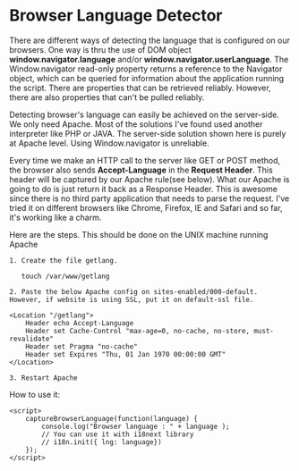 Browser Language Detector
=========================

There are different ways of detecting the language that is configured on our browsers. One way is thru the use of DOM object **window.navigator.language** and/or **window.navigator.userLanguage**. The Window.navigator read-only property returns a reference to the Navigator object, which can be queried for information about the application running the script. There are properties that can be retrieved reliably. However, there are also properties that can't be pulled reliably.

Detecting browser's language can easily be achieved on the server-side. We only need Apache. Most of the solutions I've found used another interpreter like PHP or JAVA. The server-side solution shown here is purely at Apache level. Using Window.navigator is unreliable.

Every time we make an HTTP call to the server like GET or POST method, the browser also sends **Accept-Language** in the **Request Header**. This header will be captured by our Apache rule(see below). What our Apache is going to do is just return it back as a Response Header. This is awesome since there is no third party application that needs to parse the request. I've tried it on different browsers like Chrome, Firefox, IE and Safari and so far, it's working like a charm.

Here are the steps. This should be done on the UNIX machine running Apache

```
1. Create the file getlang.

   touch /var/www/getlang

2. Paste the below Apache config on sites-enabled/000-default. However, if website is using SSL, put it on default-ssl file.

<Location "/getlang">
    Header echo Accept-Language
    Header set Cache-Control "max-age=0, no-cache, no-store, must-revalidate"
    Header set Pragma "no-cache"
    Header set Expires "Thu, 01 Jan 1970 00:00:00 GMT"
</Location>

3. Restart Apache

```

How to use it:
```
<script>
    captureBrowserLanguage(function(language) {
        console.log("Browser language : " + language );
        // You can use it with i18next library
        // i18n.init({ lng: language})
    });
</script>
```